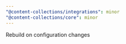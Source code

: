 ```yaml
---
"@content-collections/integrations": minor
"@content-collections/core": minor
---
```


Rebuild on configuration changes
